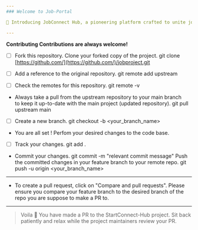 ```yaml
---
### Welcome to Job-Portal 

🚀 Introducing JobConnect Hub, a pioneering platform crafted to unite job seekers and employers, cultivating synergy, progression, and prosperity in the professional landscape. Our objective is to equip job seekers with the tools, networks, and assistance essential for their career advancement, while also enabling employers to identify and recruit top talent seamlessly.

---
```

**Contributing Contributions are always welcome!**

 
 - [ ] Fork this repository.
                  Clone your forked copy of the project. git clone     [https://github.com/](https://github.com/)/jobproject.git
                 
 - [ ] Add a reference to the original repository. git remote add
       upstream

                

 - [ ] Check the remotes for this repository. git remote -v
                        
 - Always take a pull from the upstream repository to your main branch  
   to keep it up-to-date with the main
          project
                 (updated
                     repository). git    pull upstream main

                

 - [ ] Create a new branch. git checkout -b <your_branch_name>

                 

 - You are all set !
                     Perfom your desired changes to the code base.

                  

 - [ ] Track your changes. git add .
                         
 - Commit your changes. git commit -m "relevant commit message"
                            Push the committed changes in your feature branch to your remote    repo. git push -u origin
          <your_branch_name>

***

 - To create a pull request, click on "Compare and pull requests".
   Please ensure you compare your feature branch to the desired branch
   of the repo you are suppose to make a PR to.

***

> Voila 🎉 You have made a PR to the StartConnect-Hub project. Sit back
> patiently and relax while the project maintainers review your PR.
